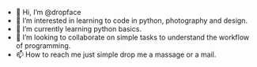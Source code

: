 - 👋 Hi, I’m @dropface
- 👀 I’m interested in learning to code in python, photography and design.
- 🌱 I’m currently learning python basics.
- 💞️ I’m looking to collaborate on simple tasks to understand the workflow of programming.
- 📫 How to reach me just simple drop me a massage or a mail.

<!---
dropface/dropface is a ✨ special ✨ repository because its `README.md` (this file) appears on your GitHub profile.
You can click the Preview link to take a look at your changes.
--->
